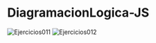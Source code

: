 # DiagramacionLogica-JS

![Ejercicios011](https://user-images.githubusercontent.com/83089714/180627464-63499ddb-a29e-4a88-a0d6-b512608f0abe.jpg)
![Ejercicios012](https://user-images.githubusercontent.com/83089714/180627442-c97c465f-5805-4256-9097-69787987eb21.jpg)
